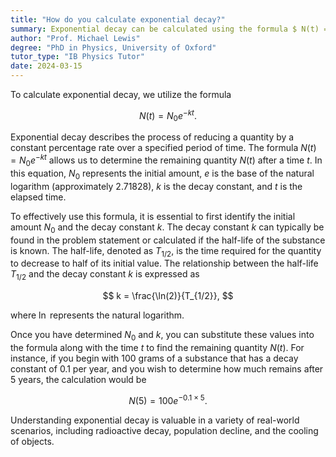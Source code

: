 ```yaml
---
title: "How do you calculate exponential decay?"
summary: Exponential decay can be calculated using the formula $ N(t) = N_0 e^{-kt} $, where $ N(t) $ is the quantity at time $ t $, $ N_0 $ is the initial quantity, and $ k $ is the decay constant.
author: "Prof. Michael Lewis"
degree: "PhD in Physics, University of Oxford"
tutor_type: "IB Physics Tutor"
date: 2024-03-15
---
```


To calculate exponential decay, we utilize the formula 

$$
N(t) = N_0 e^{-kt}.
$$

Exponential decay describes the process of reducing a quantity by a constant percentage rate over a specified period of time. The formula $N(t) = N_0 e^{-kt}$ allows us to determine the remaining quantity $N(t)$ after a time $t$. In this equation, $N_0$ represents the initial amount, $e$ is the base of the natural logarithm (approximately $2.71828$), $k$ is the decay constant, and $t$ is the elapsed time.

To effectively use this formula, it is essential to first identify the initial amount $N_0$ and the decay constant $k$. The decay constant $k$ can typically be found in the problem statement or calculated if the half-life of the substance is known. The half-life, denoted as $T_{1/2}$, is the time required for the quantity to decrease to half of its initial value. The relationship between the half-life $T_{1/2}$ and the decay constant $k$ is expressed as 

$$
k = \frac{\ln(2)}{T_{1/2}},
$$ 

where $\ln$ represents the natural logarithm.

Once you have determined $N_0$ and $k$, you can substitute these values into the formula along with the time $t$ to find the remaining quantity $N(t)$. For instance, if you begin with $100$ grams of a substance that has a decay constant of $0.1$ per year, and you wish to determine how much remains after $5$ years, the calculation would be 

$$
N(5) = 100 e^{-0.1 \times 5}.
$$

Understanding exponential decay is valuable in a variety of real-world scenarios, including radioactive decay, population decline, and the cooling of objects.
    